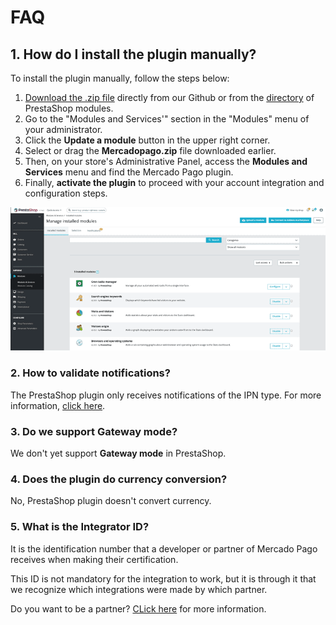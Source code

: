 # FAQ

## 1. How do I install the plugin manually?
 
To install the plugin manually, follow the steps below:
 
1. [Download the .zip file](https://github.com/mercadopago/cart-prestashop-7/raw/master/mercadopago.zip) directly from our Github or from the [directory](https://addons.prestashop.com/en/payment-card-wallet/23962-mercado-pago.html) of PrestaShop modules.
2. Go to the "Modules and Services'" section in the "Modules" menu of your administrator.
3. Click the **Update a module** button in the upper right corner.
4. Select or drag the **Mercadopago.zip** file downloaded earlier.
5. Then, on your store's Administrative Panel, access the **Modules and Services** menu and find the Mercado Pago plugin.
6. Finally, **activate the plugin** to proceed with your account integration and configuration steps.

![Activate plugin manually](/images/prestashop/instalacao_manual_en.gif)

### 2. How to validate notifications?
 
The PrestaShop plugin only receives notifications of the IPN type. For more information, [click here](https://www.mercadopago[FAKER][URL][DOMAIN]/developers/en/guides/notifications/ipn).
 
### 3. Do we support Gateway mode?
 
We don't yet support **Gateway mode** in PrestaShop.
 
### 4. Does the plugin do currency conversion?
 
No, PrestaShop plugin doesn't convert currency.

### 5. What is the Integrator ID?

It is the identification number that a developer or partner of Mercado Pago receives when making their certification.

This ID is not mandatory for the integration to work, but it is through it that we recognize which integrations were made by which partner.

Do you want to be a partner? [CLick here](https://www.mercadopago[FAKER][URL][DOMAIN]/developers/en/developer-program) for more information.